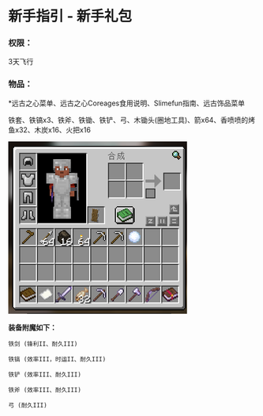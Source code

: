 # 新手指引 - 新手礼包

### **权限：**

3天飞行

### **物品：**

*远古之心菜单、远古之心Coreages食用说明、Slimefun指南、远古饰品菜单

铁套、铁镐x3、铁斧、铁锄、铁铲、弓、木锄头(圈地工具)、箭x64、香喷喷的烤鱼x32、木炭x16、火把x16

![invsee](../Newplayer/image/invsee.png)



**装备附魔如下：**

`铁剑 (锋利II、耐久III)` 

`铁镐 (效率III，时运II、耐久III)`

`铁铲 (效率III、耐久III)`

`铁斧 (效率III、耐久III)`

`弓 (耐久III)`
